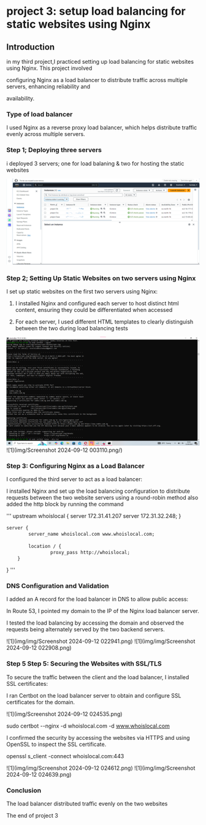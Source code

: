 # project 3: setup load balancing for static websites using Nginx


## Introduction

in my third project,I practiced setting up load balancing for static websites using Nginx. This project involved 

configuring Nginx as a load balancer to distribute traffic across multiple servers, enhancing reliability and 

availability.

### Type of load balancer

I used Nginx as a reverse proxy load balancer, which helps distribute traffic evenly across multiple servers.

###  Step 1; Deploying three servers

i deployed 3 servers; one for load balaning & two for hosting the static websites

![1](img/servers.png)

###  Step 2;  Setting Up Static Websites on two servers using Nginx

I set up static websites on the first two servers using Nginx:

1. I installed Nginx and configured each server to host distinct html content, ensuring they could be differentiated when accessed

2. For each server, I used different HTML templates to clearly distinguish between the two during load balancing tests

![1](img/Screenshot%202024-09-12%20024535.png)   ![1](img/Screenshot 2024-09-12 003110.png/)

###  Step 3: Configuring Nginx as a Load Balancer

I configured the third server to act as a load balancer:

I installed Nginx and set up the load balancing configuration to distribute requests between the two website servers using a round-robin method also added the http block by running the command

''' upstream whoislocal {
            server 172.31.41.207
            server 172.31.32.248;
    }

    server {
            server_name whoislocal.com www.whoislocal.com;

            location / {
                    proxy_pass http://whoislocal;
        }
  }
  '''

  ###  DNS Configuration and Validation
  
 I added an A record for the load balancer in DNS to allow public access:

In Route 53, I pointed my domain to the IP of the Nginx load balancer server.

I tested the load balancing by accessing the domain and observed the requests being alternately served by the two backend servers. 

![1](img/img/Screenshot 2024-09-12 022941.png)   ![1](img/img/Screenshot 2024-09-12 022908.png)

###  Step 5 Step 5: Securing the Websites with SSL/TLS

To secure the traffic between the client and the load balancer, I installed SSL certificates:

I ran Certbot on the load balancer server to obtain and configure SSL certificates for the domain.

![1](img/Screenshot 2024-09-12 024535.png)

sudo certbot --nginx -d whoislocal.com -d www.whoislocal.com

I confirmed the security by accessing the websites via HTTPS and using OpenSSL to inspect the SSL certificate.

openssl s_client -connect whoislocal.com:443

![1](img/img/Screenshot 2024-09-12 024612.png)   ![1](img/img/Screenshot 2024-09-12 024639.png)

### Conclusion

The load balancer distributed traffic evenly on the two websites

The end of project 3






